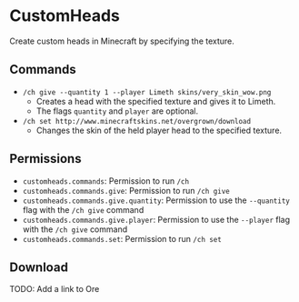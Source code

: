 # CustomHeads
Create custom heads in Minecraft by specifying the texture.

## Commands
- `/ch give --quantity 1 --player Limeth skins/very_skin_wow.png`
  - Creates a head with the specified texture and gives it to Limeth.
  - The flags `quantity` and `player` are optional.
- `/ch set http://www.minecraftskins.net/overgrown/download`
  - Changes the skin of the held player head to the specified texture.

## Permissions
- `customheads.commands`: Permission to run `/ch`
- `customheads.commands.give`: Permission to run `/ch give`
- `customheads.commands.give.quantity`: Permission to use the `--quantity` flag with the `/ch give` command
- `customheads.commands.give.player`: Permission to use the `--player` flag with the `/ch give` command
- `customheads.commands.set`: Permission to run `/ch set`

## Download
TODO: Add a link to Ore
